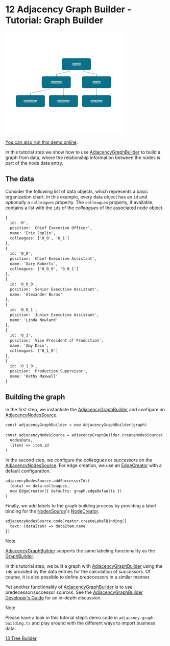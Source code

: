 <!--
 //////////////////////////////////////////////////////////////////////////////
 // @license
 // This file is part of yFiles for HTML.
 // Use is subject to license terms.
 //
 // Copyright (c) by yWorks GmbH, Vor dem Kreuzberg 28,
 // 72070 Tuebingen, Germany. All rights reserved.
 //
 //////////////////////////////////////////////////////////////////////////////
-->
# 12 Adjacency Graph Builder - Tutorial: Graph Builder

<img src="../../../doc/demo-thumbnails/tutorial-graph-builder-adjacency-graph-builder.webp" alt="demo-thumbnail" height="320"/>

[You can also run this demo online](https://www.yfiles.com/demos/tutorial-graph-builder/12-adjacency-graph-builder/).

In this tutorial step we show how to use [AdjacencyGraphBuilder](https://docs.yworks.com/yfileshtml/#/api/AdjacencyGraphBuilder) to build a graph from data, where the relationship information between the nodes is part of the node data entry.

## The data

Consider the following list of data objects, which represents a basic organization chart. In this example, every data object has an `id` and _optionally_ a `colleagues` property. The `colleagues` property, if available, contains a list with the `id`s of the _colleagues_ of the associated node object.

```
{
  id: '0',
  position: 'Chief Executive Officer',
  name: 'Eric Joplin',
  colleagues: ['0_0', '0_1']
},
{
  id: '0_0',
  position: 'Chief Executive Assistant',
  name: 'Gary Roberts',
  colleagues: ['0_0_0', '0_0_1']
},
{
  id: '0_0_0',
  position: 'Senior Executive Assistant',
  name: 'Alexander Burns'
},
{
  id: '0_0_1',
  position: 'Junior Executive Assistant',
  name: 'Linda Newland'
},
{
  id: '0_1',
  position: 'Vice President of Production',
  name: 'Amy Kain',
  colleagues: ['0_1_0']
},
{
  id: '0_1_0',
  position: 'Production Supervisor',
  name: 'Kathy Maxwell'
}
```

## Building the graph

In the first step, we instantiate the [AdjacencyGraphBuilder](https://docs.yworks.com/yfileshtml/#/api/AdjacencyGraphBuilder) and configure an [AdjacencyNodesSource](<https://docs.yworks.com/yfileshtml/#/api/AdjacencyNodesSource(TDataItem)>).

```
const adjacencyGraphBuilder = new AdjacencyGraphBuilder(graph)

const adjacencyNodesSource = adjacencyGraphBuilder.createNodesSource(
  nodesData,
  (item) => item.id
)
```

In the second step, we configure the _colleagues_ or _successors_ on the [AdjacencyNodesSource](<https://docs.yworks.com/yfileshtml/#/api/AdjacencyNodesSource(TDataItem)>). For edge creation, we use an [EdgeCreator](https://docs.yworks.com/yfileshtml/#/api/EdgeCreator) with a default configuration.

```
adjacencyNodesSource.addSuccessorIds(
  (data) => data.colleagues,
  new EdgeCreator({ defaults: graph.edgeDefaults })
)
```

Finally, we add labels to the graph building process by providing a label binding for the [NodesSource](https://docs.yworks.com/yfileshtml/#/api/NodesSource)'s [NodeCreator](https://docs.yworks.com/yfileshtml/#/api/NodeCreator).

```
adjacencyNodesSource.nodeCreator.createLabelBinding({
  text: (dataItem) => dataItem.name
})
```

Note

[AdjacencyGraphBuilder](https://docs.yworks.com/yfileshtml/#/api/AdjacencyGraphBuilder) supports the same labeling functionality as the [GraphBuilder](https://docs.yworks.com/yfileshtml/#/api/GraphBuilder).

In this tutorial step, we built a graph with [AdjacencyGraphBuilder](https://docs.yworks.com/yfileshtml/#/api/AdjacencyGraphBuilder) using the `id`s provided by the data entries for the calculation of _successors._ Of course, it is also possible to define _predecessors_ in a similar manner.

Yet another functionality of [AdjacencyGraphBuilder](https://docs.yworks.com/yfileshtml/#/api/AdjacencyGraphBuilder) is to use predecessor/successor _sources_. See the [AdjacencyGraphBuilder Developer’s Guide](https://docs.yworks.com/yfileshtml/#/dguide/graph_builder-AdjacencyGraphBuilder) for an in-depth discussion.

Note

Please have a look in this tutorial step’s demo code in `adjacency-graph-building.ts` and play around with the different ways to import business data.

[13 Tree Builder](../../tutorial-graph-builder/13-tree-builder/)
